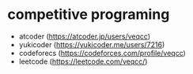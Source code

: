 # competitive programing

- atcoder (https://atcoder.jp/users/veqcc)
- yukicoder (https://yukicoder.me/users/7216)
- codeforecs (https://codeforces.com/profile/veqcc)
- leetcode (https://leetcode.com/veqcc/)
